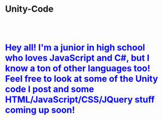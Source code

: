 # Unity-Code


<br><br><h1 style = "color:blue; text-decoration:bold; ">Hey all! I'm a junior in high school who loves JavaScript and C#, but I know a ton of other languages too! Feel free to look at some of the Unity code I post and some HTML/JavaScript/CSS/JQuery stuff coming up soon! </h1>
